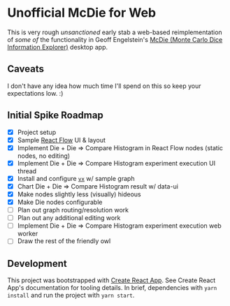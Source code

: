 # Unofficial McDie for Web

This is very rough _unsanctioned_ early stab a web-based reimplementation of _some of_ the functionality in Geoff Engelstein's [McDie (Monte Carlo Dice Information Explorer)](https://gengelstein.itch.io/mcdie) desktop app.

## Caveats

I don't have any idea how much time I'll spend on this so keep your expectations low. :)

## Initial Spike Roadmap

- [x] Project setup
- [x] Sample [React Flow](https://reactflow.dev/) UI & layout
- [x] Implement Die + Die => Compare Histogram in React Flow nodes (static nodes, no editing)
- [x] Implement Die + Die => Compare Histogram experiment execution UI thread
- [x] Install and configure [`vx`](https://vx-demo.vercel.app/) w/ sample graph
- [x] Chart Die + Die => Compare Histogram result w/ data-ui
- [x] Make nodes slightly less (visually) hideous
- [x] Make Die nodes configurable
- [ ] Plan out graph routing/resolution work
- [ ] Plan out any additional editing work
- [ ] Implement Die + Die => Compare Histogram experiment execution web worker
- [ ] Draw the rest of the friendly owl

## Development

This project was bootstrapped with [Create React App](https://github.com/facebook/create-react-app). See Create React App's documentation for tooling details. In brief, dependencies with `yarn install` and run the project with `yarn start`.
